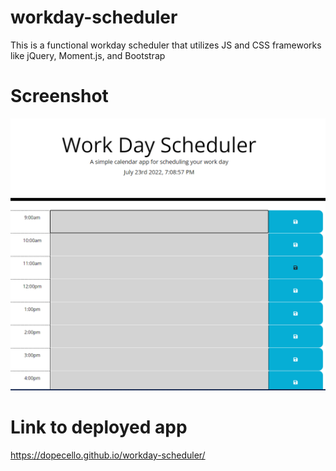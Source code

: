 # workday-scheduler
This is a functional workday scheduler that utilizes JS and CSS frameworks like jQuery, Moment.js, and Bootstrap

# Screenshot

![Screenshot](/assets/Workday-ss.png/ "Screenshot")

# Link to deployed app
https://dopecello.github.io/workday-scheduler/
